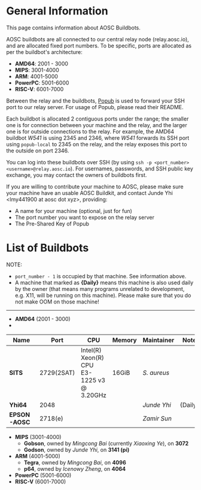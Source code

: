 <!-- TITLE: Buildbots -->
<!-- SUBTITLE: Buildbots that can be used by AOSC developers -->

# General Information

This page contains information about AOSC Buildbots.

AOSC buildbots are all connected to our central relay node (relay.aosc.io), and are allocated fixed port numbers. To be specific, ports are allocated as per the buildbot's architecture:

- **AMD64**: 2001 - 3000
- **MIPS**: 3001-4000
- **ARM**: 4001-5000
- **PowerPC**: 5001-6000
- **RISC-V**: 6001-7000

Between the relay and the buildbots, [Popub](https://github.com/m13253/popub) is used to forward your SSH port to our relay server. For usage of Popub, please read their README.

Each buildbot is allocated 2 contiguous ports under the range; the smaller one is for connection between your machine and the relay, and the larger one is for outside connections to the relay. For example, the AMD64 buildbot _W541_ is using 2345 and 2346, where _W541_ forwards its SSH port using `popub-local` to 2345 on the relay, and the relay exposes this port to the outside on port 2346.

You can log into these buildbots over SSH (by using `ssh -p <port_number> <username>@relay.aosc.io`). For usernames, passwords, and SSH public key exchange, you may contact the owners of buildbots first.

If you are willing to contribute your machine to AOSC, please make sure your machine have an usable AOSC Buildkit, and contact Junde Yhi \<lmy441900 at aosc dot xyz\>, providing:

- A name for your machine (optional, just for fun)
- The port number you want to expose on the relay server
- The Pre-Shared Key of Popub

# List of Buildbots

NOTE: 

- `port_number - 1` is occupied by that machine. See information above.
- A machine that marked as **{Daily}** means this machine is also used daily by the owner (that means many programs unrelated to development, e.g. X11, will be running on this machine). Please make sure that you do not make OOM on those machine!

---

- **AMD64** (2001 - 3000)
- 
|Name|Port|CPU|Memory|Maintainer|Note|
|---|---|---|---|---|---|
|**SITS**|2729(2SAT)|Intel(R) Xeon(R) CPU E3-1225 v3 @ 3.20GHz|16GiB|_S. aureus_||
|**Yhi64**|2048|||_Junde Yhi_|{Daily}|
|**EPSON-AOSC**|2718(e)|||_Zamir Sun_||

- **MIPS** (3001-4000)
	- **Gobson**, owned by _Mingcong Bai_ (currently _Xiaoxing Ye_), on **3072**
	- **Godson**, owned by _Junde Yhi_, on **3141 (pi)**
- **ARM** (4001-5000)
	- **Tegra**, owned by _Mingcong Bai_, on **4096**
	- **p64**, owned by _Icenowy Zheng_, on **4064**
- **PowerPC** (5001-6000)
- **RISC-V** (6001-7000)